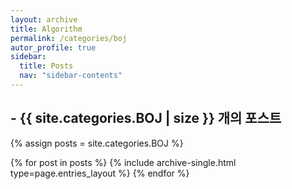 ```yaml
---
layout: archive
title: Algorithm
permalink: /categories/boj
autor_profile: true
sidebar:
  title: Posts
  nav: "sidebar-contents"
---
```


## <h2> - {{ site.categories.BOJ | size }} 개의 포스트 </h2>

{% assign posts = site.categories.BOJ %}

{% for post in posts %}
{% include archive-single.html type=page.entries_layout %}
{% endfor %}
